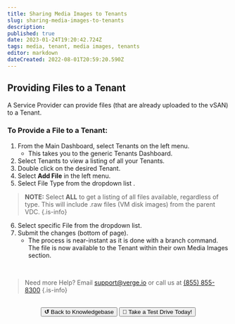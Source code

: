 ```yaml
---
title: Sharing Media Images to Tenants
slug: sharing-media-images-to-tenants
description: 
published: true
date: 2023-01-24T19:20:42.724Z
tags: media, tenant, media images, tenants
editor: markdown
dateCreated: 2022-08-01T20:59:20.590Z
---
```


## Providing Files to a Tenant

A Service Provider can provide files (that are already uploaded to the vSAN) to a Tenant.

### To Provide a File to a Tenant:
1. From the Main Dashboard, select Tenants on the left menu.
   - This takes you to the generic Tenants Dashboard.
1. Select Tenants to view a listing of all your Tenants.
1. Double click on the desired Tenant.
1. Select **Add File** in the left menu.
1. Select File Type from the dropdown list .
> **NOTE:** Select **ALL** to get a listing of all files available, regardless of type. This will include .raw files (VM disk images) from the parent VDC.
{.is-info}
6. Select specific File from the dropdown list.
1. Submit the changes (bottom of page).
   - The process is near-instant as it is done with a branch command. The file is now available to the Tenant within their own Media Images section.

<br>

> Need more Help? Email <a href="mailto:support@verge.io?subject=Support Inquiry" target="_blank" rel="noopener noreferrer">support@verge.io</a> or call us at <a href="tel:+855-855-8300">(855) 855-8300</a>
{.is-info}

<br>
<div style="text-align: center">
  <a href="https://wiki.verge.io/en/public/kb"><button class="button-grey"> <b>↺</b> Back to Knowledgebase</button></a>
<a href="https://www.verge.io/test-drive"><button class="button-orange">🚗 Take a Test Drive Today!</button></a>
</div>